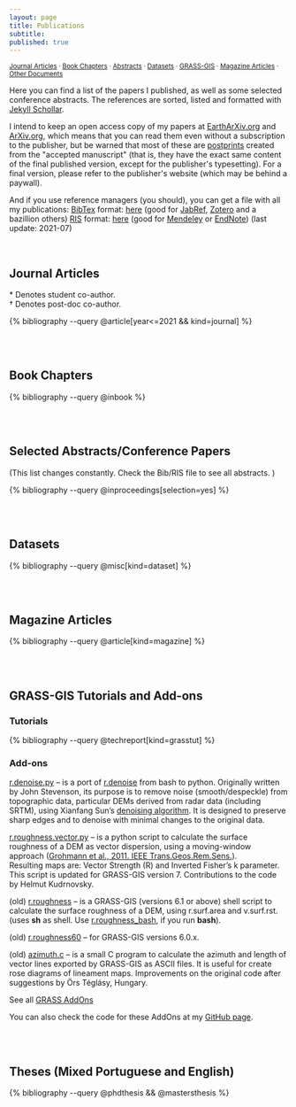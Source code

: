 ```yaml
---
layout: page
title: Publications
subtitle: 
published: true
---
```

<sup>[Journal Articles](#papers) · [Book Chapters](#chapters) · [Abstracts](#abstracts) · [Datasets](#datasets) · [GRASS-GIS](#grass) · [Magazine Articles](#magazine) · [Other Documents](#other)</sup>  

Here you can find a list of the papers I published, as well as some selected conference abstracts. The references are sorted, listed and formatted with [Jekyll Schollar](https://github.com/inukshuk/jekyll-scholar).   

I intend to keep an open access copy of my papers at [EarthArXiv.org](https://osf.io/preprints/eartharxiv/) and [ArXiv.org](https://arxiv.org/), which means that you can read them even without a subscription to the publisher, but be warned that most of these are [postprints](http://www.sherpa.ac.uk/romeoinfo.html) created from the "accepted manuscript" (that is, they have the exact same content of the final published version, except for the publisher's typesetting). For a final version, please refer to the publisher's website (which may be behind a paywall).  

And if you use reference managers (you should), you can get a file with all my publications: [BibTex](http://en.wikipedia.org/wiki/Bibtex) format: [here](../../downloads/CarlosGrohmann_papers.bib) (good for [JabRef](http://jabref.sourceforge.net/), [Zotero](http://www.zotero.org/) and a bazillion others) [RIS](http://en.wikipedia.org/wiki/RIS_\(file_format\)) format: [here](../../downloads/CarlosGrohmann_papers.ris) (good for [Mendeley](http://www.mendeley.com/) or [EndNote](http://endnote.com/)) (last update: 2021-07) 

<!-- &nbsp;   -->
&nbsp;  


<a name="papers"></a>
## Journal Articles
\* Denotes student co-author.  
&dagger; Denotes post-doc co-author.  

{% bibliography --query @article[year<=2021 && kind=journal] %}

&nbsp;  
&nbsp; 
<a name="chapters"></a>
## Book Chapters  

{% bibliography --query @inbook %}

&nbsp;  
&nbsp; 
<a name="chapters"></a>
## Selected Abstracts/Conference Papers
(This list changes constantly. Check the Bib/RIS file to see all abstracts. )

{% bibliography --query @inproceedings[selection=yes] %}

&nbsp;  
&nbsp; 
<a name="datasets"></a>
## Datasets

{% bibliography --query @misc[kind=dataset] %}

&nbsp;  
&nbsp; 
<a name="magazine"></a>
## Magazine Articles

{% bibliography --query @article[kind=magazine] %}

&nbsp;  
&nbsp; 
<a name="grass"></a>
## GRASS-GIS Tutorials and Add-ons  
### Tutorials  

{% bibliography --query @techreport[kind=grasstut] %}

### Add-ons  
[r.denoise.py](https://github.com/CarlosGrohmann/grass_gis/tree/master/r_denoise_py) – is a port of [r.denoise](http://trac.osgeo.org/grass/browser/grass-addons/grass6/raster/r.denoise/description.html) from bash to python. Originally written by John Stevenson, its purpose is to remove noise (smooth/despeckle) from topographic data, particular DEMs derived from radar data (including SRTM), using Xianfang Sun’s [denoising algorithm](http://www.cs.cf.ac.uk/meshfiltering/index_files/Page342.htm). It is designed to preserve sharp edges and to denoise with minimal changes to the original data.  

[r.roughness.vector.py](http://grasswiki.osgeo.org/wiki/AddOns/GRASS7/raster#r.roughness.vector) – is a python script to calculate the surface roughness of a DEM as vector dispersion, using a moving-window approach ([Grohmann et al., 2011. IEEE Trans.Geos.Rem.Sens.](#ieee_roughness)).  
Resulting maps are: Vector Strength (R) and Inverted Fisher’s k parameter. This script is updated for GRASS-GIS version 7. Contributions to the code by Helmut Kudrnovsky.  

(old) [r.roughness](https://github.com/CarlosGrohmann/grass_gis/blob/master/r_roughness_old/r.roughness) – is a GRASS-GIS (versions 6.1 or above) shell script to calculate the surface roughness of a DEM, using r.surf.area and v.surf.rst. (uses **sh** as shell. Use [r.roughness_bash](https://github.com/CarlosGrohmann/grass_gis/blob/master/r_roughness_old/r.roughness_bash), if you run **bash**).  

(old) [r.roughness60](https://github.com/CarlosGrohmann/grass_gis/blob/master/r_roughness_old/r.roughness60) – for GRASS-GIS versions 6.0.x.  

(old) [azimuth.c](/downloads/azimuth2.c) – is a small C program to calculate the azimuth and length of vector lines exported by GRASS-GIS as ASCII files. It is useful for create rose diagrams of lineament maps.
Improvements on the original code after suggestions by Örs Téglásy, Hungary.  

See all [GRASS AddOns](http://grass.osgeo.org/download/addons/)  

You can also check the code for these AddOns at my [GitHub page](https://github.com/CarlosGrohmann/grass_gis).    


&nbsp;  
&nbsp; 
<a name="other"></a>
## Theses (Mixed Portuguese and English)

{% bibliography --query @phdthesis && @mastersthesis %}


